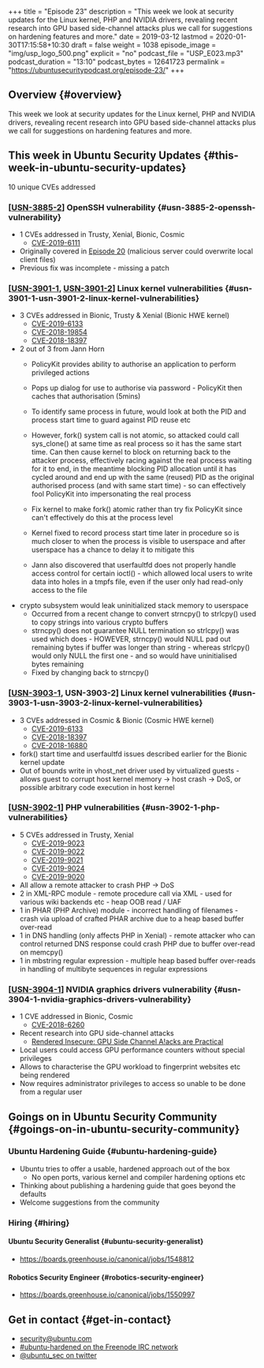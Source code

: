 +++
title = "Episode 23"
description = "This week we look at security updates for the Linux kernel, PHP and NVIDIA drivers, revealing recent research into GPU based side-channel attacks plus we call for suggestions on hardening features and more."
date = 2019-03-12
lastmod = 2020-01-30T17:15:58+10:30
draft = false
weight = 1038
episode_image = "img/usp_logo_500.png"
explicit = "no"
podcast_file = "USP_E023.mp3"
podcast_duration = "13:10"
podcast_bytes = 12641723
permalink = "https://ubuntusecuritypodcast.org/episode-23/"
+++

## Overview {#overview}

This week we look at security updates for the Linux kernel, PHP and NVIDIA drivers, revealing recent research into GPU based side-channel attacks plus we call for suggestions on hardening features and more.


## This week in Ubuntu Security Updates {#this-week-in-ubuntu-security-updates}

10 unique CVEs addressed


### [[USN-3885-2](https://usn.ubuntu.com/3885-2/)] OpenSSH vulnerability {#usn-3885-2-openssh-vulnerability}

-   1 CVEs addressed in Trusty, Xenial, Bionic, Cosmic
    -   [CVE-2019-6111](https://people.canonical.com/~ubuntu-security/cve/CVE-2019-6111)
-   Originally covered in [Episode 20](https://ubuntusecuritypodcast.org/episode-20) (malicious server could overwrite local client files)
-   Previous fix was incomplete - missing a patch


### [[USN-3901-1](https://usn.ubuntu.com/3901-1/), [USN-3901-2](https://usn.ubuntu.com/3901-2/)] Linux kernel vulnerabilities {#usn-3901-1-usn-3901-2-linux-kernel-vulnerabilities}

-   3 CVEs addressed in Bionic, Trusty & Xenial (Bionic HWE kernel)
    -   [CVE-2019-6133](https://people.canonical.com/~ubuntu-security/cve/CVE-2019-6133)
    -   [CVE-2018-19854](https://people.canonical.com/~ubuntu-security/cve/CVE-2018-19854)
    -   [CVE-2018-18397](https://people.canonical.com/~ubuntu-security/cve/CVE-2018-18397)
-   2 out of 3 from Jann Horn
    -   PolicyKit provides ability to authorise an application to perform privileged actions
    -   Pops up dialog for use to authorise via password - PolicyKit then caches that authorisation (5mins)
    -   To identify same process in future, would look at both the PID and process start time to guard against PID reuse etc
    -   However, fork() system call is not atomic, so attacked could call sys\_clone() at same time as real process so it has the same start time. Can then cause kernel to block on returning back to the attacker process, effectively racing against the real process waiting for it to end, in the meantime blocking PID allocation until it has cycled around and end up with the same (reused) PID as the original authorised process (and with same start time) - so can effectively fool PolicyKit into impersonating the real process
    -   Fix kernel to make fork() atomic rather than try fix PolicyKit since can't effectively do this at the process level
    -   Kernel fixed to record process start time later in procedure so is much closer to when the process is visible to userspace and after userspace has a chance to delay it to mitigate this

    -   Jann also discovered that userfaultfd does not properly handle access control for certain ioctl() - which allowed local users to write data into holes in a tmpfs file, even if the user only had read-only access to the file
-   crypto subsystem would leak uninitialized stack memory to userspace
    -   Occurred from a recent change to convert strncpy() to strlcpy() used to copy strings into various crypto buffers
    -   strncpy() does not guarantee NULL termination so strlcpy() was used which does - HOWEVER, strncpy() would NULL pad out remaining bytes if buffer was longer than string - whereas strlcpy() would only NULL the first one - and so would have uninitialised bytes remaining
    -   Fixed by changing back to strncpy()


### [[USN-3903-1](https://usn.ubuntu.com/3903-1/), USN-3903-2] Linux kernel vulnerabilities {#usn-3903-1-usn-3903-2-linux-kernel-vulnerabilities}

-   3 CVEs addressed in Cosmic & Bionic (Cosmic HWE kernel)
    -   [CVE-2019-6133](https://people.canonical.com/~ubuntu-security/cve/CVE-2019-6133)
    -   [CVE-2018-18397](https://people.canonical.com/~ubuntu-security/cve/CVE-2018-18397)
    -   [CVE-2018-16880](https://people.canonical.com/~ubuntu-security/cve/CVE-2018-16880)
-   fork() start time and userfaultfd issues described earlier for the Bionic kernel update
-   Out of bounds write in vhost\_net driver used by virtualized guests - allows guest to corrupt host kernel memory -> host crash -> DoS, or possible arbitrary code execution in host kernel


### [[USN-3902-1](https://usn.ubuntu.com/3902-1/)] PHP vulnerabilities {#usn-3902-1-php-vulnerabilities}

-   5 CVEs addressed in Trusty, Xenial
    -   [CVE-2019-9023](https://people.canonical.com/~ubuntu-security/cve/CVE-2019-9023)
    -   [CVE-2019-9022](https://people.canonical.com/~ubuntu-security/cve/CVE-2019-9022)
    -   [CVE-2019-9021](https://people.canonical.com/~ubuntu-security/cve/CVE-2019-9021)
    -   [CVE-2019-9024](https://people.canonical.com/~ubuntu-security/cve/CVE-2019-9024)
    -   [CVE-2019-9020](https://people.canonical.com/~ubuntu-security/cve/CVE-2019-9020)
-   All allow a remote attacker to crash PHP -> DoS
-   2 in XML-RPC module - remote procedure call via XML - used for various wiki backends etc - heap OOB read / UAF
-   1 in PHAR (PHP Archive) module - incorrect handling of filenames - crash via upload of crafted PHAR archive due to a heap based buffer over-read
-   1 in DNS handling (only affects PHP in Xenial) - remote attacker who can control returned DNS response could crash PHP due to buffer over-read on memcpy()
-   1 in mbstring regular expression - multiple heap based buffer over-reads in handling of multibyte sequences in regular expressions


### [[USN-3904-1](https://usn.ubuntu.com/3904-1/)] NVIDIA graphics drivers vulnerability {#usn-3904-1-nvidia-graphics-drivers-vulnerability}

-   1 CVE addressed in Bionic, Cosmic
    -   [CVE-2018-6260](https://people.canonical.com/~ubuntu-security/cve/CVE-2018-6260)
-   Recent research into GPU side-channel attacks
    -   [Rendered Insecure: GPU Side Channel A!acks are Practical](https://www.cs.ucr.edu/~zhiyunq/pub/ccs18%5Fgpu%5Fside%5Fchannel.pdf)
-   Local users could access GPU performance counters without special privileges
-   Allows to characterise the GPU workload to fingerprint websites etc being rendered
-   Now requires administrator privileges to access so unable to be done from a regular user


## Goings on in Ubuntu Security Community {#goings-on-in-ubuntu-security-community}


### Ubuntu Hardening Guide {#ubuntu-hardening-guide}

-   Ubuntu tries to offer a usable, hardened approach out of the box
    -   No open ports, various kernel and compiler hardening options etc
-   Thinking about publishing a hardening guide that goes beyond the defaults
-   Welcome suggestions from the community


### Hiring {#hiring}


#### Ubuntu Security Generalist {#ubuntu-security-generalist}

-   <https://boards.greenhouse.io/canonical/jobs/1548812>


#### Robotics Security Engineer {#robotics-security-engineer}

-   <https://boards.greenhouse.io/canonical/jobs/1550997>


## Get in contact {#get-in-contact}

-   [security@ubuntu.com](mailto:security@ubuntu.com)
-   [#ubuntu-hardened on the Freenode IRC network](http://webchat.freenode.net/#ubuntu-hardened)
-   [@ubuntu\_sec on twitter](https://twitter.com/ubuntu%5Fsec)